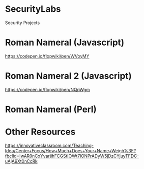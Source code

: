 
# SecurityLabs
Security Projects

# Roman Nameral (Javascript)
https://codepen.io/flopwiki/pen/WVoyMY

# Roman Nameral 2 (Javascript)
https://codepen.io/flopwiki/pen/NQpWgm

# Roman Nameral (Perl)
# Other Resources
https://innovativeclassroom.com/Teaching-Idea/Center+Focus/How+Much+Does+Your+Name+Weigh%3F?fbclid=IwAR0nCxYvarjihFCGStIOWt7lONPrADyW5jDzCYjuyTFDC-uAjA9Xt0nCcRk
